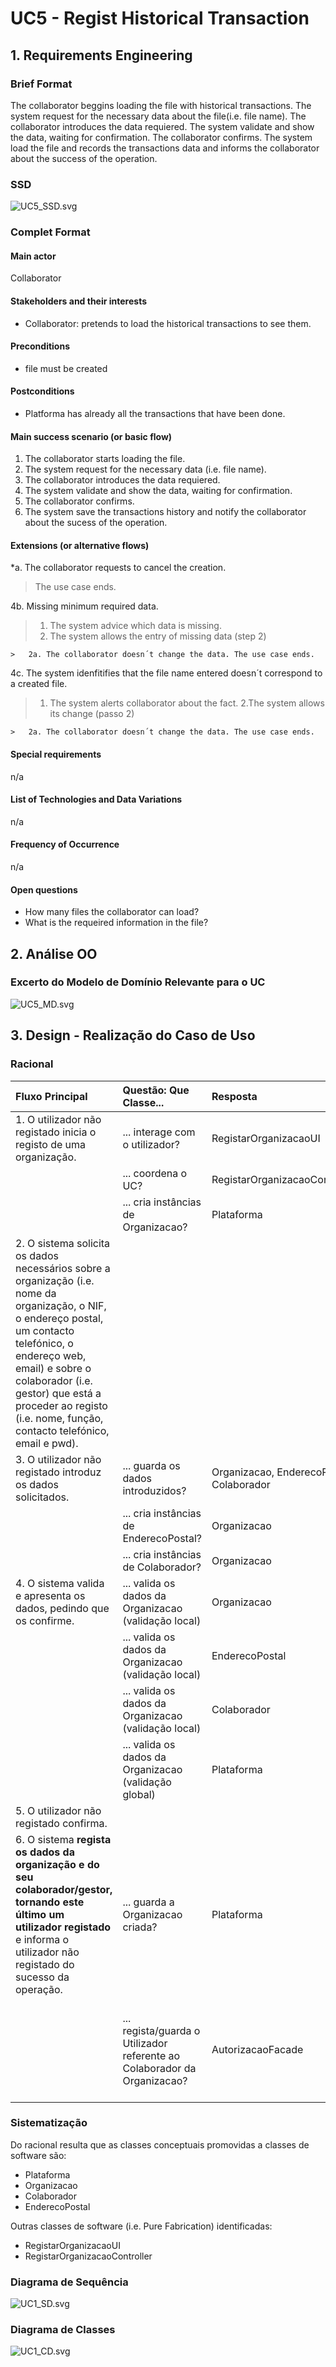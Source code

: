 # UC5 - Regist Historical Transaction

## 1. Requirements Engineering

### Brief Format

The collaborator beggins loading the file with historical transactions. The system request for the necessary data about the file(i.e. file name). The collaborator introduces the data requiered. The system validate and show the data, waiting for confirmation. The collaborator confirms. The system load the file and records the transactions data and informs the collaborator about the success of the operation.

### SSD
![UC5_SSD.svg](UC5_SSD.svg)


### Complet Format

#### Main actor

Collaborator

#### Stakeholders and their interests
* Collaborator: pretends to load the historical transactions to see them.

#### Preconditions
* file must be created

#### Postconditions
* Platforma has already all the transactions that have been done.

#### Main success scenario (or basic flow)

1. The collaborator starts loading the file.
2. The system request for the necessary data (i.e. file name). 
3. The collaborator introduces the data requiered.
4. The system validate and show the data, waiting for confirmation.
5. The collaborator confirms. 
6. The system save the transactions history and notify the collaborator about the sucess of the operation.

#### Extensions (or alternative flows)

*a. The collaborator requests to cancel the creation.

> The use case ends.
	
4b. Missing minimum required data.
>	1. The system advice which data is missing.
>	2. The system allows the entry of missing data (step 2)
>
	>	2a. The collaborator doesn´t change the data. The use case ends.

4c. The system idenfitifies that the file name entered doesn´t correspond to a created file.
>	1. The system alerts collaborator about the fact.
>	2.The system allows its change (passo 2)
>
	>	2a. The collaborator doesn´t change the data. The use case ends.


#### Special requirements
n/a

#### List of Technologies and Data Variations
n/a

#### Frequency of Occurrence
n/a

#### Open questions

* How many files the collaborator can load?
* What is the requeired information in the file?


## 2. Análise OO

### Excerto do Modelo de Domínio Relevante para o UC

![UC5_MD.svg](UC5_MD.svg)


## 3. Design - Realização do Caso de Uso

### Racional

| Fluxo Principal | Questão: Que Classe... | Resposta  | Justificação  |
|:--------------  |:---------------------- |:----------|:---------------------------- |
|1. O utilizador não registado inicia o registo de uma organização.|... interage com o utilizador?| RegistarOrganizacaoUI |Pure Fabrication|
| |... coordena o UC?| RegistarOrganizacaoController |Controller|
| |... cria instâncias de Organizacao?|Plataforma|Creator(regra1)|
|2. O sistema solicita os dados necessários sobre a organização (i.e. nome da organização, o NIF, o endereço postal, um contacto telefónico, o endereço web, email) e sobre o colaborador (i.e. gestor) que está a proceder ao registo (i.e. nome, função, contacto telefónico, email e pwd).||||
|3. O utilizador não registado introduz os dados solicitados. |... guarda os dados introduzidos?|Organizacao, EnderecoPostal, Colaborador|IE: instância criada no passo 1|
| |... cria instâncias de EnderecoPostal?|Organizacao|creator(regra1)|
| |... cria instâncias de Colaborador?|Organizacao|creator(regra1)|
|4. O sistema valida e apresenta os dados, pedindo que os confirme. |... valida os dados da Organizacao (validação local)|Organizacao|IE: possui os seus próprios dados|
| |... valida os dados da Organizacao (validação local)|EnderecoPostal|IE: possui os seus próprios dados|
| |... valida os dados da Organizacao (validação local)|Colaborador|IE: possui os seus próprios dados|
| |... valida os dados da Organizacao (validação global)|Plataforma|IE: A Plataforma tem registadas Organizacao|
|5. O utilizador não registado confirma. ||||
|6. O sistema **regista os dados da organização e  do seu colaborador/gestor, tornando este último um utilizador registado** e informa o utilizador não registado do sucesso da operação.|... guarda a Organizacao criada?| Plataforma |IE: No MD a Plataforma tem  Organizacao|
| |... regista/guarda o Utilizador referente ao Colaborador da Organizacao?|AutorizacaoFacade|IE. A gestão de utilizadores é responsabilidade do componente externo respetivo cujo ponto de interação é através da classe "AutorizacaoFacade"|

             

### Sistematização ##

 Do racional resulta que as classes conceptuais promovidas a classes de software são:

 * Plataforma
 * Organizacao
 * Colaborador
 * EnderecoPostal


Outras classes de software (i.e. Pure Fabrication) identificadas:  

 * RegistarOrganizacaoUI  
 * RegistarOrganizacaoController


###	Diagrama de Sequência

![UC1_SD.svg](UC1_SD.svg)



###	Diagrama de Classes

![UC1_CD.svg](UC1_CD.svg)

